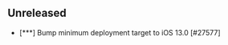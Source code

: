 <!-- Learn how to maintain this file at https://github.com/WordPress/gutenberg/tree/HEAD/packages#maintaining-changelogs. -->

## Unreleased
- [***] Bump minimum deployment target to iOS 13.0 [#27577]
